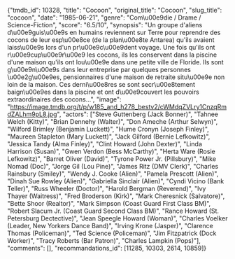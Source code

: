 {"tmdb_id": 10328, "title": "Cocoon", "original_title": "Cocoon", "slug_title": "cocoon", "date": "1985-06-21", "genre": "Com\u00e9die / Drame / Science-Fiction", "score": "6.5/10", "synopsis": "Un groupe d'aliens d\u00e9guis\u00e9s en humains reviennent sur Terre pour reprendre des cocons de leur esp\u00e8ce (de la plan\u00e8te Antarea) qu'ils avaient laiss\u00e9s lors d'un pr\u00e9c\u00e9dent voyage. Une fois qu'ils ont r\u00e9cup\u00e9r\u00e9 les cocons, ils les conservent dans la piscine d'une maison qu'ils ont lou\u00e9e dans une petite ville de Floride. Ils sont g\u00e9n\u00e9s dans leur entreprise par quelques personnes \u00e2g\u00e9es, pensionnaires d'une maison de retraite situ\u00e9e non loin de la maison. Ces derni\u00e8res se sont secr\u00e8tement baign\u00e9es dans la piscine et ont d\u00e9couvert les pouvoirs extraordinaires des cocons...", "image": "https://image.tmdb.org/t/p/w185_and_h278_bestv2/cWMdqZVLry1CnzqRmdZALhm9pL8.jpg", "actors": ["Steve Guttenberg (Jack Bonner)", "Tahnee Welch (Kitty)", "Brian Dennehy (Walter)", "Don Ameche (Arthur Selwyn)", "Wilford Brimley (Benjamin Luckett)", "Hume Cronyn (Joseph Finley)", "Maureen Stapleton (Mary Luckett)", "Jack Gilford (Bernie Lefkowitz)", "Jessica Tandy (Alma Finley)", "Clint Howard (John Dexter)", "Linda Harrison (Susan)", "Gwen Verdon (Bess McCarthy)", "Herta Ware (Rosie Lefkowitz)", "Barret Oliver (David)", "Tyrone Power Jr. (Pillsbury)", "Mike Nomad (Doc)", "Jorge Gil (Lou Pine)", "James Ritz (DMV Clerk)", "Charles Rainsbury (Smiley)", "Wendy J. Cooke (Alien)", "Pamela Prescott (Alien)", "Dinah Sue Rowley (Alien)", "Gabriella Sinclair (Alien)", "Cyndi Vicino (Bank Teller)", "Russ Wheeler (Doctor)", "Harold Bergman (Reverend)", "Ivy Thayer (Waitress)", "Fred Broderson (Kirk)", "Mark Cheresnick (Salvatore)", "Bette Shoor (Realtor)", "Mark Simpson (Coast Guard First Class BM)", "Robert Slacum Jr. (Coast Guard Second Class BM)", "Rance Howard (St. Petersburg Dectective)", "Jean Speegle Howard (Woman)", "Charles Voelker (Leader, New Yorkers Dance Band)", "Irving Krone (Jasper)", "Clarence Thomas (Policeman)", "Ted Science (Policeman)", "Jim Fitzpatrick (Dock Worker)", "Tracy Roberts (Bar Patron)", "Charles Lampkin (Pops)"], "comments": [], "recommandations_id": [11285, 10303, 2614, 10859]}